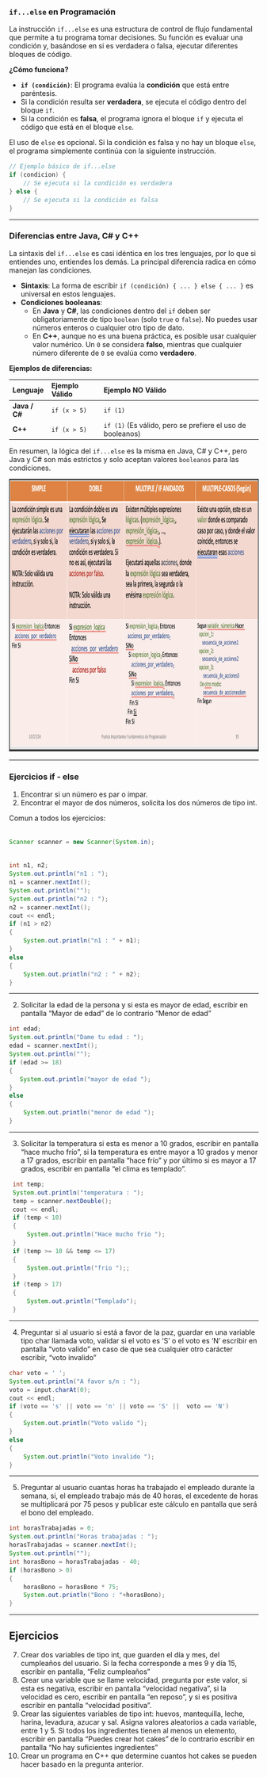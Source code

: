 ### `if...else` en Programación

La instrucción `if...else` es una estructura de control de flujo fundamental que permite a tu programa tomar decisiones. Su función es evaluar una condición y, basándose en si es verdadera o falsa, ejecutar diferentes bloques de código.

**¿Cómo funciona?**

  * **`if (condición)`**: El programa evalúa la **condición** que está entre paréntesis.
  * Si la condición resulta ser **verdadera**, se ejecuta el código dentro del bloque `if`.
  * Si la condición es **falsa**, el programa ignora el bloque `if` y ejecuta el código que está en el bloque `else`.

El uso de `else` es opcional. Si la condición es falsa y no hay un bloque `else`, el programa simplemente continúa con la siguiente instrucción.

```c++
// Ejemplo básico de if...else
if (condicion) {
    // Se ejecuta si la condición es verdadera
} else {
    // Se ejecuta si la condición es falsa
}
```

-----

### Diferencias entre Java, C\# y C++

La sintaxis del `if...else` es casi idéntica en los tres lenguajes, por lo que si entiendes uno, entiendes los demás. La principal diferencia radica en cómo manejan las condiciones.

  * **Sintaxis**: La forma de escribir `if (condición) { ... } else { ... }` es universal en estos lenguajes.
  * **Condiciones booleanas**:
      * En **Java** y **C\#**, las condiciones dentro del `if` deben ser obligatoriamente de tipo `boolean` (solo `true` o `false`). No puedes usar números enteros o cualquier otro tipo de dato.
      * En **C++**, aunque no es una buena práctica, es posible usar cualquier valor numérico. Un `0` se considera **falso**, mientras que cualquier número diferente de `0` se evalúa como **verdadero**.

**Ejemplos de diferencias:**

| Lenguaje | Ejemplo Válido | Ejemplo NO Válido |
| :--- | :--- | :--- |
| **Java / C\#** | `if (x > 5)` | `if (1)` |
| **C++** | `if (x > 5)` | `if (1)` (Es válido, pero se prefiere el uso de booleanos) |

En resumen, la lógica del `if...else` es la misma en Java, C\# y C++, pero Java y C\# son más estrictos y solo aceptan valores `booleanos` para las condiciones.

<p align="center">
<img src="https://github.com/josblax/FP/blob/main/imagenes/ifelse2.png" alt="Layout app" width="1200" height="550">
</p>


___

### Ejercicios if - else

1.	Encontrar si un número es par o impar.
2.	Encontrar el mayor de dos números, solicita los dos números de tipo int.

Comun a todos los ejercicios:

```Java

Scanner scanner = new Scanner(System.in);

```


```Java

int n1, n2;
System.out.println("n1 : ");
n1 = scanner.nextInt();
System.out.println("");
System.out.println("n2 : ");
n2 = scanner.nextInt();
cout << endl;
if (n1 > n2) 
{
    System.out.println("n1 : " + n1);
}
else 
{
    System.out.println("n2 : " + n2);
}
```

___ 


2.	Solicitar la edad de la persona y si esta es mayor de edad, escribir en pantalla “Mayor de edad” de lo contrario “Menor de edad”

```Java
int edad;
System.out.println("Dame tu edad : ");
edad = scanner.nextInt();
System.out.println("");
if (edad >= 18) 
{
   System.out.println("mayor de edad ");
}
else 
{
    System.out.println("menor de edad ");
}
```

___


3.	Solicitar la temperatura si esta es menor a 10 grados, escribir en pantalla “hace mucho frío”, si la temperatura es entre mayor a 10 grados y menor a 17 grados, escribir en pantalla “hace frío” y por último si es mayor a 17 grados, escribir en pantalla “el clima es templado”.

```Java
 int temp;
 System.out.println("temperatura : ");
 temp = scanner.nextDouble();
 cout << endl;
 if (temp < 10) 
 {
     System.out.println("Hace mucho frio ");
 }
 if (temp >= 10 && temp <= 17) 
 {
     System.out.println("frio ");;
 }
 if (temp > 17) 
 {
     System.out.println("Templado");
 }
```
___

4.	Preguntar si al usuario si está a favor de la paz, guardar en una variable tipo char llamada voto, validar si el voto es ‘S’ o el voto es ‘N’ escribir en pantalla “voto valido” en caso de que sea cualquier otro carácter escribir, “voto invalido”

```Java
char voto = ' ';
System.out.println("A favor s/n : ");
voto = input.charAt(0);
cout << endl;
if (voto == 's' || voto == 'n' || voto == 'S' ||  voto == 'N')
{
    System.out.println("Voto valido ");
}
else 
{
    System.out.println("Voto invalido ");
}
```
___ 

5.	Preguntar al usuario cuantas horas ha trabajado el empleado durante la semana, si, el empleado trabajo más de 40 horas, el excedente de horas se multiplicará por 75 pesos y publicar este cálculo en pantalla que será el bono del empleado.

```Java
int horasTrabajadas = 0;
System.out.println("Horas trabajadas : ");
horasTrabajadas = scanner.nextInt();
System.out.println("");
int horasBono = horasTrabajadas - 40;
if (horasBono > 0) 
{
    horasBono = horasBono * 75;
    System.out.println("Bono : "+horasBono);
}
```
___

## Ejercicios

7.	Crear dos variables de tipo int, que guarden el día y mes, del cumpleaños del usuario. Si la fecha corresponde a mes 9 y día 15, escribir en pantalla, “Feliz cumpleaños”
8.	Crear una variable que se llame velocidad, pregunta por este valor, si esta es negativa, escribir en pantalla “velocidad negativa”, si la velocidad es cero, escribir en pantalla “en reposo”, y si es positiva escribir en pantalla “velocidad positiva”.
9.	Crear las siguientes variables de tipo int: huevos, mantequilla, leche, harina, levadura, azucar y sal. Asigna valores aleatorios a cada variable, entre 1 y 5. Si todos los ingredientes tienen al menos un elemento, escribir en pantalla “Puedes crear hot cakes” de lo contrario escribir en pantalla “No hay suficientes ingredientes”
10.	Crear un programa en C++ que determine cuantos hot cakes se pueden hacer basado en la pregunta anterior. 
